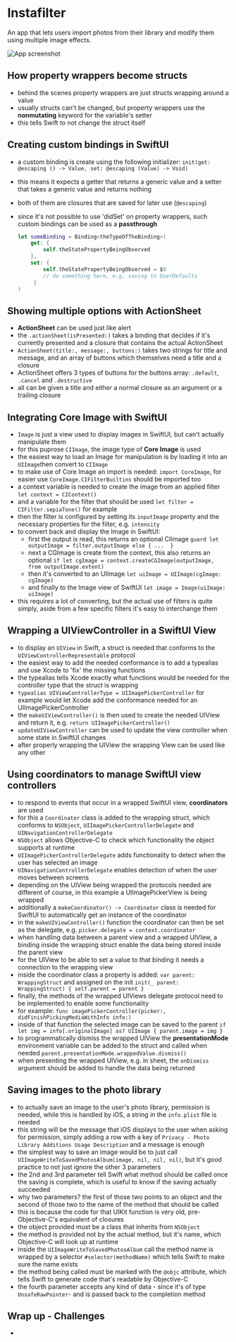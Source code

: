 # Instafilter
 An app that lets users import photos from their library and modify them using multiple image effects.

![App screenshot](Instafilter.png)


## How property wrappers become structs
- behind the scenes property wrappers are just structs wrapping around a value
- usually structs can't be changed, but property wrappers use the **nonmutating** keyword for the variable's setter
- this tells Swift to not change the struct itself

## Creating custom bindings in SwiftUI
- a custom binding is create using the following initializer: `init(get: @escaping () -> Value, set: @escaping (Value) -> Void)`
- this means it expects a getter that returns a generic value and a setter that takes a generic value and returns nothing
- both of them are closures that are saved for later use (`@escaping`)
- since it's not possible to use 'didSet' on property wrappers, such custom bindings can be used as a __passthrough__ 

    ``` swift
    let someBinding = Binding<theTypeOfTheBinding>(
        get: {
            self.theStatePropertyBeingObserved
        },
        set: {
            self.theStatePropertyBeingObserved = $0
            // do something here, e.g. saving to UserDefaults
         }
    )
    ```

## Showing multiple options with ActionSheet
- **ActionSheet** can be used just like alert
- the `.actionSheet(isPresented:)` takes a binding that decides if it's currently presented and a closure that contains the actual ActionSheet
- `ActionSheet(title:, message:, buttons:)` takes two strings for title and message, and an array of buttons which themselves need a title and a closure
- ActionSheet offers 3 types of buttons for the buttons array: `.default`, `.cancel` and `.destructive` 
- all can be given a title and either a normal closure as an argument or a trailing closure

## Integrating Core Image with SwiftUI
- `Image` is just a view used to display images in SwiftUI, but can't actually manipulate them
- for this puprose `CIImage`, the image type of **Core Image** is used
- the easiest way to load an Image for manipulation is by loading it into an `UIImage`then convert to `CIImage`
- to make use of Core Image an import is needed: `import CoreImage`, for easier use `CoreImage.CIFilterBuiltins` should be imported too
- a context variable is needed to create the image from an applied filter `let context = CIContext()`
- and a variable for the filter that should be used `let filter = CIFilter.sepiaTone()` for example
- then the filter is configured by setting its `inputImage` property and the necessary properties for the filter, e.g. `intensity`
- to convert back and display the Image in SwiftUI:
    - first the output is read, this returns an optional CIImage `guard let outputImage = filter.outputImage else { ...  }`
    - next a CGImage is create from the context, this also returns an optional `if let cgImage = context.createCGImage(outputImage, from outputImage.extent)`
    - then it's converted to an UIImage `let uiImage = UIImage(cgImage: cgImage)`
    - and finally to the Image view of SwiftUI `let image = Image(uiImage: uiImage)`
- this requires a lot of converting, but the actual use of filters is quite simply, aside from a few specific filters it's easy to interchange them

## Wrapping a UIViewController in a SwiftUI View
- to display an `UIView` in Swift, a struct is needed that conforms to the `UIViewControllerRepresentable` protocol
- the easiest way to add the needed conformance is to add a typealias and use Xcode to 'fix' the missing functions
- the typealias tells Xcode exactly what functions would be needed for the controller type that the struct is wrapping
- `typealias UIViewControllerType = UIImagePickerController` for example would let Xcode add the conformance needed for an UIImagePickerController
- the `makeUIViewController()` is then used to create the needed UIView and return it, e.g. `return UIImagePickerController()`
- `updateUIViewController` can be used to update the view controller when some state in SwiftUI changes
- after properly wrapping the UIView the wrapping View can be used like any other

## Using coordinators to manage SwiftUI view controllers
- to respond to events that occur in a wrapped SwiftUI view, **coordinators** are used
- for this a `Coordinator` class is added to the wrapping struct, which conforms to `NSObject`, `UIImagePickerControllerDelegate` and `UINavigationControllerDelegate`
- `NSObject` allows Objective-C to check which functionality the object supports at runtime
- `UIImagePickerControllerDelegate` adds functionality to detect when the user has selected an image
- `UINavigationControllerDelegate` enables detection of when the user moves between screens
- depending on the UIView being wrapped the protocols needed are different of course, in this example a UIImagePickerView is being wrapped
- additionally a `makeCoordinator() -> Coordinator` class is needed for SwiftUI to automatically get an instance of the coordinator
- in the `makeUIViewController()` function the coordinator can then be set as the delegate, e.g. `picker.delegate = context.coordinator`
- when handling data between a parent view and a wrapped UIVIew, a binding inside the wrapping struct enable the data being stored inside the parent view
- for the UIView to be able to set a value to that binding it needs a connection to the wrapping view
- inside the coordinator class a property is added: `var parent: WrappingStruct` and assigned on the init `init(_ parent: WrappingStruct) { self.parent = parent }`
- finally, the methods of the wrapped UIViews delegate protocol need to be implemented to enable some functionality
- for example: `func imagePickerController(picker:, didFinishPickingMediaWithInfo info:)`
- inside of that function the selected image can be saved to the parent `if let img = info[.originalImage] as? UIImage { parent.image = img }`
- to programmatically dismiss the wrapped UIView the __presentationMode__ environment variable can be added to the struct and called when needed `parent.presentationMode.wrappedValue.dismiss()`
- when presenting the wrapped UIView, e.g. in sheet, the `onDismiss` argument should be added to handle the data being returned

## Saving images to the photo library
- to actually save an image to the user's photo library, permission is needed, while this is handled by iOS, a string in the `info.plist` file is needed
- this string will be the message that iOS displays to the user when asking for permission, simply adding a row with a key of `Privacy - Photo Library Additions Usage Description` and a message is enough
- the simplest way to save an image would be to just call `UIImageWriteToSavedPhotosAlbum(image, nil, nil, nil)`, but it's good practice to not just ignore the other 3 parameters
- the 2nd and 3rd parameter tell Swift what method should be called once the saving is complete, which is useful to know if the saving actually succeeded
- why two parameters? the first of those two points to an object and the second of those two to the name of the method that should be called
- this is because the code for that UIKit function is very old, pre-Objective-C's equivalent of closures
- the object provided must be a class that inherits from `NSObject`
- the method is provided not by the actual method, but it's name, which Objective-C will look up at runtime
- inside the `UIImageWriteToSavedPhotosAlbum` call the method name is wrapped by a selector `#selector(methodName)` which tells Swift to make sure the name exists
- the method being called must be marked with the `@objc` attribute, which tells Swift to generate code that's readable by Objective-C
- the fourth parameter accepts any kind of data - since it's of type `UnsafeRawPointer`- and is passed back to the completion method

## Wrap up - Challenges
- 
